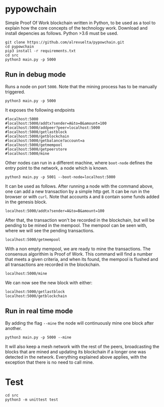 # pypowchain

Simple Proof Of Work blockchain written in Python, to be used as a tool to explain how the core concepts of the technology work. Download and install depencies as follows. Python >3.6 must be used.

```console
git clone https://github.com/alrevuelta/pypowchain.git
cd pypowchain
pip3 install -r requirements.txt
cd src
python3 main.py -p 5000
```

## Run in debug mode

Runs a node on port `5000`. Note that the mining process has to be manually triggered.
```console
python3 main.py -p 5000
```

It exposes the following endpoints

```console
#localhost:5000
#localhost:5000/addtx?sender=A&to=B&amount=100
#localhost:5000/addpeer?peer=localhost:5000
#localhost:5000/getlastblock
#localhost:5000/getblockchain
#localhost:5000/getbalance?account=a
#localhost:5000/getmempool
#localhost:5000/getpeerstore
#localhost:5000/mine
```

Other nodes can run in a different machine, where `boot-node` defines the entry point to the network, a node which is known.
```console
python3 main.py -p 5001 --boot-node=localhost:5000
```

It can be used as follows. After running a node with the command above, one can add a new transaction by a simple http get. It can be run in the browser or with `curl`. Note that accounts `A` and `B` contain some funds added in the genesis block.

```console
localhost:5000/addtx?sender=A&to=B&amount=100
```

After that, the transaction won't be recorded in the blockchain, but will be pending to be mined in the mempool. The mempool can be seen with, where we will see the pending transactions.

```console
localhost:5000/getmempool
```

With a non empty mempool, we are ready to mine the transactions. The consensus algorithim is Proof of Work. This command will find a number that meets a given criteria, and when its found, the mempool is flushed and all transactions are recorded in the blockchain.

```console
localhost:5000/mine
```

We can now see the new block with either:

```console
localhost:5000/getlastblock
localhost:5000/getblockchain
```

## Run in real time mode

By adding the flag `--mine` the node will continuously mine one block after another.
```console
python3 main.py -p 5000 --mine
```

It will also keep a mesh network with the rest of the peers, broadcasting the blocks that are mined and updating its blockchain if a longer one was detected in the network. Everything explained above applies, with the exception that there is no need to call mine.


# Test

```console
cd src
python3 -m unittest test
```
